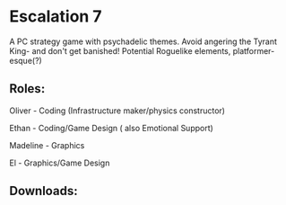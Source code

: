 # Escalation 7

A PC strategy game with psychadelic themes. Avoid angering the Tyrant King- and don't get banished!
Potential Roguelike elements, platformer-esque(?)


## Roles:
Oliver - Coding (Infrastructure maker/physics constructor)

Ethan - Coding/Game Design ( also Emotional Support)

Madeline - Graphics

El - Graphics/Game Design

## Downloads:

